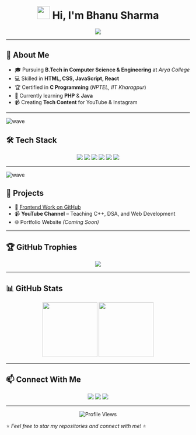 <!-- PROFILE HEADER -->
<h1 align="center">
  <img src="https://media.giphy.com/media/hvRJCLFzcasrR4ia7z/giphy.gif" width="35"> 
  Hi, I'm Bhanu Sharma
</h1>

<p align="center">
  <img src="https://readme-typing-svg.herokuapp.com?font=Fira+Code&size=22&duration=3000&pause=1000&color=00D1FF&center=true&vCenter=true&width=600&lines=Passionate+Web+Developer;CSE+Student+from+India;Lifelong+Learner+%26+Tech+Enthusiast;Creating+Content+on+YouTube+%26+Instagram"/>
</p>

---

## 🚀 About Me
- 🎓 Pursuing **B.Tech in Computer Science & Engineering** at *Arya College*  
- 💻 Skilled in **HTML, CSS, JavaScript, React**  
- 🏆 Certified in **C Programming** (*NPTEL, IIT Kharagpur*)  
- 🌱 Currently learning **PHP** & **Java**  
- 📹 Creating **Tech Content** for YouTube & Instagram  

---

![wave](https://raw.githubusercontent.com/andreasbm/readme/master/assets/lines/wave.svg)

## 🛠️ Tech Stack
<p align="center">
  <img src="https://img.shields.io/badge/HTML5-E34F26?style=for-the-badge&logo=html5&logoColor=white"/>
  <img src="https://img.shields.io/badge/CSS3-1572B6?style=for-the-badge&logo=css3&logoColor=white"/>
  <img src="https://img.shields.io/badge/JavaScript-F7DF1E?style=for-the-badge&logo=javascript&logoColor=black"/>
  <img src="https://img.shields.io/badge/React-61DAFB?style=for-the-badge&logo=react&logoColor=black"/>
  <img src="https://img.shields.io/badge/PHP-777BB4?style=for-the-badge&logo=php&logoColor=white"/>
  <img src="https://img.shields.io/badge/C%20Language-A8B9CC?style=for-the-badge&logo=c&logoColor=black"/>
</p>

---

![wave](https://raw.githubusercontent.com/andreasbm/readme/master/assets/lines/wave.svg)

## 📌 Projects
- 🔗 [Frontend Work on GitHub](https://github.com/yourusername)  
- 📹 **YouTube Channel** – Teaching C++, DSA, and Web Development  
- 🌐 Portfolio Website *(Coming Soon)*  

---

## 🏆 GitHub Trophies
<p align="center">
  <img src="https://github-profile-trophy.vercel.app/?username=yourusername&theme=tokyonight&no-frame=true&no-bg=true&margin-w=15"/>
</p>

---

## 📊 GitHub Stats
<p align="center">
  <img src="https://github-readme-stats.vercel.app/api?username=yourusername&show_icons=true&theme=tokyonight" height="150"/>
  <img src="https://github-readme-streak-stats.herokuapp.com/?user=yourusername&theme=tokyonight" height="150"/>
</p>

---

## 📫 Connect With Me
<p align="center">
  <a href="https://linkedin.com/in/yourusername"><img src="https://img.shields.io/badge/LinkedIn-0A66C2?style=for-the-badge&logo=linkedin&logoColor=white"/></a>
  <a href="https://instagram.com/yourusername"><img src="https://img.shields.io/badge/Instagram-E4405F?style=for-the-badge&logo=instagram&logoColor=white"/></a>
  <a href="mailto:your@email.com"><img src="https://img.shields.io/badge/Email-D14836?style=for-the-badge&logo=gmail&logoColor=white"/></a>
</p>

---

<p align="center">
  <img src="https://komarev.com/ghpvc/?username=yourusername&label=Profile%20Views&color=0e75b6&style=flat" alt="Profile Views"/>
</p>

⭐ *Feel free to star my repositories and connect with me!* ⭐